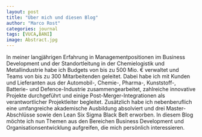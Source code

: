 ```yaml
---
layout: post
title: "Über mich und diesen Blog"
author: "Marco Rost"
categories: journal
tags: [VUCA,BANI]
image: Abstract.jpg
---
```

In meiner langjährigen Erfahrung in Managementpositionen im Business Development und der Standortleitung in der Chemielogistik und Metallindustrie habe ich Budgets von bis zu 500 Mio. € verwaltet und Teams von bis zu 300 Mitarbeitenden geleitet. Dabei habe ich mit Kunden und Lieferanten aus der Automobil-, Chemie-, Pharma-, Kunststoff-, Batterie- und Defence-Industrie zusammengearbeitet, zahlreiche innovative Projekte durchgeführt und einige Post-Merger-Integrationen als verantwortlicher Projektleiter begleitet. Zusätzlich habe ich nebenberuflich eine umfangreiche akademische Ausbildung absolviert und drei Master-Abschlüsse sowie den Lean Six Sigma Black Belt erworben.
In diesem Blog möchte ich nun Themen aus den Bereichen Business Development und Organisationsentwicklung aufgreifen, die mich persönlich interessieren.
